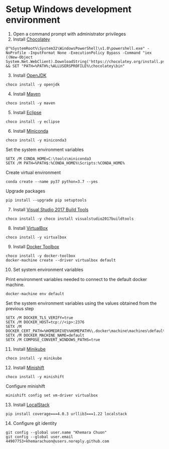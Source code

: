 # Setup Windows development environment
1. Open a command prompt with administrator privileges
2. Install [Chocolatey](https://chocolatey.org/docs/installation)

```
@"%SystemRoot%\System32\WindowsPowerShell\v1.0\powershell.exe" -NoProfile -InputFormat None -ExecutionPolicy Bypass -Command "iex ((New-Object System.Net.WebClient).DownloadString('https://chocolatey.org/install.ps1'))" && SET "PATH=%PATH%;%ALLUSERSPROFILE%\chocolatey\bin"
```
3. Install [OpenJDK](https://chocolatey.org/packages/openjdk)

```
choco install -y openjdk
```
4. Install [Maven](https://chocolatey.org/packages/maven)

```
choco install -y maven
```
5. Install [Eclipse](https://chocolatey.org/packages/eclipse)

```
choco install -y eclipse
```
6. Install [Miniconda](https://chocolatey.org/packages/miniconda3)

```
choco install -y miniconda3
```
  Set the system environment variables
```
SETX /M CONDA_HOME=C:\tools\miniconda3
SETX /M PATH=%PATH$:%CONDA_HOME%\Scripts:%CONDA_HOME%
```
  Create virtual environment
```
conda create --name py37 python=3.7 --yes
```
  Upgrade packages
```
pip install --upgrade pip setuptools
```
7. Install [Visual Studio 2017 Build Tools](https://chocolatey.org/packages/visualstudio2017buildtools)

```
choco install -y choco install visualstudio2017buildtools
```
8. Install [VirtualBox](https://chocolatey.org/packages/virtualbox)

```
choco install -y virtualbox
```
9. Install [Docker Toolbox](https://chocolatey.org/packages/docker-toolbox)

```
choco install -y docker-toolbox
docker-machine create --driver virtualbox default
```
10. Set system environment variables

  Print environment variables needed to connect to the default docker machine.
```
docker-machine env default
```
  Set the system environment variables using the values obtained from the previous step
```
SETX /M DOCKER_TLS_VERIFY=true
SETX /M DOCKER_HOST=tcp://<ip>:2376
SETX /M DOCKER_CERT_PATH=%HOMEDRIVE%%HOMEPATH%\.docker\machine\machines\default
SETX /M DOCKER_MACHINE_NAME=default
SETX /M COMPOSE_CONVERT_WINDOWS_PATHS=true
```
11. Install [Minikube](https://chocolatey.org/packages/Minikube)

```
choco install -y minikube
```
12. Install [Minishift](https://chocolatey.org/packages/minishift)

```
choco install -y minishift
```
  Configure minishift
```
minishift config set vm-driver virtualbox
```
13. Install [LocalStack](https://pypi.org/project/localstack)

```
pip install coverage===4.0.3 urllib3===1.22 localstack
```
14. Configure git identity

```
git config --global user.name "Khemara Chuon"
git config --global user.email 44907753+khemarachuon@users.noreply.github.com
```
